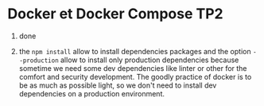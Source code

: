 # Docker et Docker Compose TP2

1) done

2) the `npm install` allow to install dependencies packages and the option `--production` allow to install only production dependencies because sometime we need some dev dependencies like linter or other for the comfort and security development. The goodly practice of docker is to be as much as possible light, so we don't need to install dev dependencies on a production environment.
